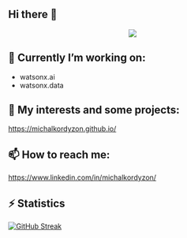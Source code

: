 ## Hi there 👋

</p>

<p align="center">
  <a href="https://github.com/DenverCoder1/readme-typing-svg">
    <img src="https://readme-typing-svg.demolab.com/?lines=Data%20Scientist%20and%20AI%20Engineer;I%20love%20building%20things;Curious%20and%20learning%20new%20things&font=Fira%20Code&center=true&width=440&height=45&color=f75c7e&vCenter=true&pause=1000&size=22" /></a>
</p>


## 🔭 Currently I’m working on:
- watsonx.ai
- watsonx.data

 
## 💾 My interests and some projects: 
https://michalkordyzon.github.io/


## 📫 How to reach me:
<https://www.linkedin.com/in/michalkordyzon/>


## ⚡ Statistics

[![GitHub Streak](https://github-readme-streak-stats-gamma-taupe.vercel.app?user=michalkordyzon&theme=graywhite&exclude_days=Sun%2CSat)](https://git.io/streak-stats)

 </div>


<!--
**michalkordyzon/michalkordyzon** is a ✨ _special_ ✨ repository because its `README.md` (this file) appears on your GitHub profile.

Here are some ideas to get you started:

- 🔭 I’m currently working on ...
- 🌱 I’m currently learning ...
- 👯 I’m looking to collaborate on ...
- 🤔 I’m looking for help with ...
- 💬 Ask me about ...
- 📫 How to reach me: ...
- 😄 Pronouns: ...
- ⚡ Fun fact: ...

<div>
old statistics
[![Top Langs](https://github-readme-stats.vercel.app/api/top-langs/?username=michalkordyzon&theme=dark&hide_border=true)](https://github.com/anuraghazra/github-readme-stats)
[![GitHub Streak](http://github-readme-streak-stats.herokuapp.com?user=michalkordyzon&theme=dark&hide_border=true&date_format=M%20j%5B%2C%20Y%5D)](https://git.io/streak-stats)
  
-->
